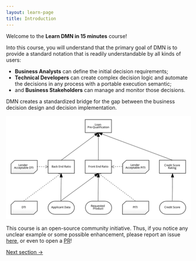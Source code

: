```yaml
---
layout: learn-page
title: Introduction
---
```


Welcome to the **Learn DMN in 15 minutes** course!

Into this course, you will understand that the primary goal of DMN is to provide a standard notation that is readily understandable by all kinds of users:

- **Business Analysts** can define the initial decision requirements;
- **Technical Developers** can create complex decision logic and automate the decisions in any process with a portable execution semantic;
- and **Business Stakeholders** can manage and monitor those decisions.

DMN creates a standardized bridge for the gap between the business decision design and decision implementation.

![](/assets/diagram-dmn.png)

This course is an open-source community initiative. Thus, if you notice any unclear example or some possible enhancement, please report an issue [here](https://github.com/karreiro/learn-dmn-in-15-minutes/issues), or even to open a [PR](https://github.com/karreiro/learn-dmn-in-15-minutes)!

<a class="button next-section" href="/learn/visual-notation">Next section →</a>
